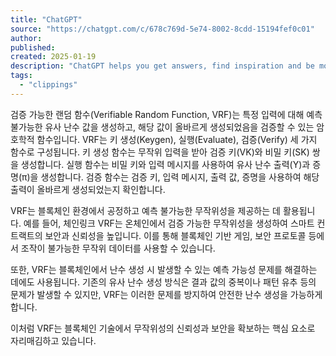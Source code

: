 ```yaml
---
title: "ChatGPT"
source: "https://chatgpt.com/c/678c769d-5e74-8002-8cdd-15194fef0c01"
author:
published:
created: 2025-01-19
description: "ChatGPT helps you get answers, find inspiration and be more productive. It is free to use and easy to try. Just ask and ChatGPT can help with writing, learning, brainstorming and more."
tags:
  - "clippings"
---
```

검증 가능한 랜덤 함수(Verifiable Random Function, VRF)는 특정 입력에 대해 예측 불가능한 유사 난수 값을 생성하고, 해당 값이 올바르게 생성되었음을 검증할 수 있는 암호학적 함수입니다. VRF는 키 생성(Keygen), 실행(Evaluate), 검증(Verify) 세 가지 함수로 구성됩니다. 키 생성 함수는 무작위 입력을 받아 검증 키(VK)와 비밀 키(SK) 쌍을 생성합니다. 실행 함수는 비밀 키와 입력 메시지를 사용하여 유사 난수 출력(Y)과 증명(π)을 생성합니다. 검증 함수는 검증 키, 입력 메시지, 출력 값, 증명을 사용하여 해당 출력이 올바르게 생성되었는지 확인합니다.

VRF는 블록체인 환경에서 공정하고 예측 불가능한 무작위성을 제공하는 데 활용됩니다. 예를 들어, 체인링크 VRF는 온체인에서 검증 가능한 무작위성을 생성하여 스마트 컨트랙트의 보안과 신뢰성을 높입니다. 이를 통해 블록체인 기반 게임, 보안 프로토콜 등에서 조작이 불가능한 무작위 데이터를 사용할 수 있습니다.

또한, VRF는 블록체인에서 난수 생성 시 발생할 수 있는 예측 가능성 문제를 해결하는 데에도 사용됩니다. 기존의 유사 난수 생성 방식은 결과 값의 중복이나 패턴 유추 등의 문제가 발생할 수 있지만, VRF는 이러한 문제를 방지하여 안전한 난수 생성을 가능하게 합니다.

이처럼 VRF는 블록체인 기술에서 무작위성의 신뢰성과 보안을 확보하는 핵심 요소로 자리매김하고 있습니다.